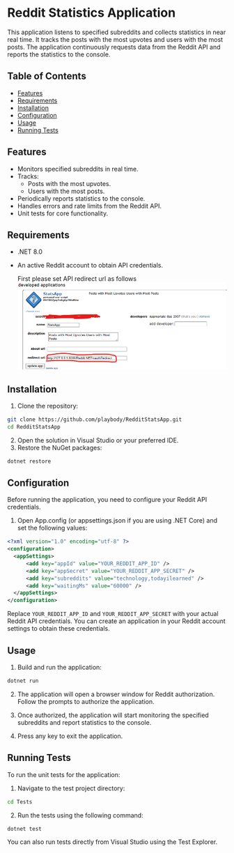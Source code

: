 
# Reddit Statistics Application

This application listens to specified subreddits and collects statistics in near real time. It tracks the posts with the most upvotes and users with the most posts. The application continuously requests data from the Reddit API and reports the statistics to the console.

## Table of Contents

- [Features](#features)
- [Requirements](#requirements)
- [Installation](#installation)
- [Configuration](#configuration)
- [Usage](#usage)
- [Running Tests](#running-tests)

## Features

- Monitors specified subreddits in real time.
- Tracks:
  - Posts with the most upvotes.
  - Users with the most posts.
- Periodically reports statistics to the console.
- Handles errors and rate limits from the Reddit API.
- Unit tests for core functionality.

## Requirements

- .NET 8.0
- An active Reddit account to obtain API credentials.

  First please set API redirect url as follows
![alt text](./Help/image.png)

## Installation

1. Clone the repository:
  ```bash
  git clone https://github.com/playbody/RedditStatsApp.git
  cd RedditStatsApp
  ```
2. Open the solution in Visual Studio or your preferred IDE.
3. Restore the NuGet packages:
  ```bash
  dotnet restore
  ```
## Configuration
Before running the application, you need to configure your Reddit API credentials.

1. Open App.config (or appsettings.json if you are using .NET Core) and set the following values:

  ```xml
  <?xml version="1.0" encoding="utf-8" ?>
  <configuration>
    <appSettings>
        <add key="appId" value="YOUR_REDDIT_APP_ID" />
        <add key="appSecret" value="YOUR_REDDIT_APP_SECRET" />
        <add key="subreddits" value="technology,todayilearned" />
        <add key="waitingMs" value="60000" />
    </appSettings>
  </configuration>
  ```
Replace `YOUR_REDDIT_APP_ID` and `YOUR_REDDIT_APP_SECRET` with your actual Reddit API credentials. You can create an application in your Reddit account settings to obtain these credentials.
## Usage
1. Build and run the application:

  ```bash
  dotnet run
  ```
2. The application will open a browser window for Reddit authorization. Follow the prompts to authorize the application.

3. Once authorized, the application will start monitoring the specified subreddits and report statistics to the console.

4. Press any key to exit the application.

## Running Tests
To run the unit tests for the application:

1. Navigate to the test project directory:

  ```bash
  cd Tests
  ```
2. Run the tests using the following command:

  ```bash
  dotnet test
  ```
You can also run tests directly from Visual Studio using the Test Explorer.

